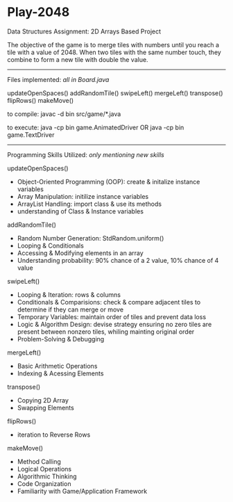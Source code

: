 # Play-2048
Data Structures Assignment: 2D Arrays Based Project

The objective of the game is to merge tiles with numbers until you reach a tile with a value of 2048. When two tiles with the same number touch, they combine to form a new tile with double the value. 

--------------------------------------------------------------------------
Files implemented: _all in Board.java_

  updateOpenSpaces()
  addRandomTile()
  swipeLeft()
  mergeLeft() 
  transpose()
  flipRows() 
  makeMove() 
  

to compile: javac -d bin src/game/*.java

to execute: java -cp bin game.AnimatedDriver OR java -cp bin game.TextDriver

--------------------------------------------------------------------------
Programming Skills Utilized: _only mentioning new skills_

updateOpenSpaces()
  - Object-Oriented Programming (OOP): create & initalize instance variables
  - Array Manipulation: initilize instance variables
  - ArrayList Handling: import class & use its methods
  - understanding of Class & Instance variables

addRandomTile()
  - Random Number Generation: StdRandom.uniform()
  - Looping & Conditionals
  - Accessing & Modifying elements in an array
  - Understanding probability: 90% chance of a 2 value, 10% chance of 4 value

swipeLeft()
  - Looping & Iteration: rows & columns
  - Conditionals & Comparisions: check & compare adjacent tiles to determine if they can merge or move
  - Temporary Variables: maintain order of tiles and prevent data loss
  - Logic & Algorithm Design: devise strategy ensuring no zero tiles are present between nonzero tiles, whiling mainting original order
  - Problem-Solving & Debugging

mergeLeft()
  - Basic Arithmetic Operations
  - Indexing & Acessing Elements

transpose()
  - Copying 2D Array
  - Swapping Elements

flipRows()
  - iteration to Reverse Rows

makeMove()
  - Method Calling
  - Logical Operations
  - Algorithmic Thinking
  - Code Organization
  - Familiarity with Game/Application Framework
